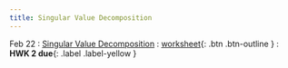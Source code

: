```yaml
---
title: Singular Value Decomposition
---
```


Feb 22 
: [Singular Value Decomposition](https://github.com/gallettilance/CS506-Spring2023/raw/main/slides/09_Singular_Value_Decomposition.pdf) 
  : [worksheet](https://github.com/gallettilance/CS506-Spring2023/blob/main/worksheets/worksheet_08.ipynb){: .btn .btn-outline } 
    : **HWK 2 due**{: .label .label-yellow } 